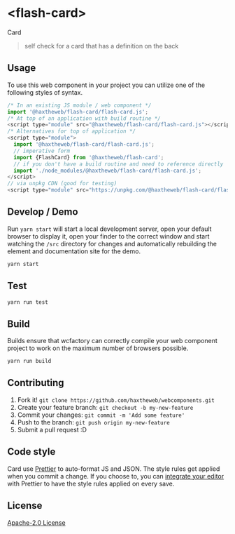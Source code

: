 # &lt;flash-card&gt;

Card
> self check for a card that has a definition on the back

## Usage
To use this web component in your project you can utilize one of the following styles of syntax.

```js
/* In an existing JS module / web component */
import '@haxtheweb/flash-card/flash-card.js';
/* At top of an application with build routine */
<script type="module" src="@haxtheweb/flash-card/flash-card.js"></script>
/* Alternatives for top of application */
<script type="module">
  import '@haxtheweb/flash-card/flash-card.js';
  // imperative form
  import {FlashCard} from '@haxtheweb/flash-card';
  // if you don't have a build routine and need to reference directly
  import './node_modules/@haxtheweb/flash-card/flash-card.js';
</script>
// via unpkg CDN (good for testing)
<script type="module" src="https://unpkg.com/@haxtheweb/flash-card/flash-card.js"></script>
```

## Develop / Demo
Run `yarn start` will start a local development server, open your default browser to display it, open your finder to the correct window and start watching the `/src` directory for changes and automatically rebuilding the element and documentation site for the demo.
```bash
yarn start
```

## Test

```bash
yarn run test
```

## Build
Builds ensure that wcfactory can correctly compile your web component project to
work on the maximum number of browsers possible.
```bash
yarn run build
```

## Contributing

1. Fork it! `git clone https://github.com/haxtheweb/webcomponents.git`
2. Create your feature branch: `git checkout -b my-new-feature`
3. Commit your changes: `git commit -m 'Add some feature'`
4. Push to the branch: `git push origin my-new-feature`
5. Submit a pull request :D

## Code style

Card  use [Prettier][prettier] to auto-format JS and JSON.  The style rules get applied when you commit a change.  If you choose to, you can [integrate your editor][prettier-ed] with Prettier to have the style rules applied on every save.

[prettier]: https://github.com/prettier/prettier/
[prettier-ed]: https://github.com/prettier/prettier/#editor-integration
[polyserve]: https://github.com/Polymer/polyserve
[web-component-tester]: https://github.com/Polymer/web-component-tester

## License
[Apache-2.0 License](http://opensource.org/licenses/Apache-2.0)